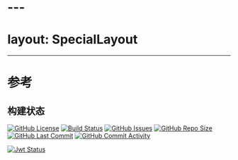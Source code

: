 # ---
# layout: SpecialLayout
---

# 参考

## 构建状态

[![GitHub License](https://img.shields.io/github/license/ToQuery/CleverWeb.svg)](https://github.com/ToQuery/CleverWeb)
[![Build Status](https://travis-ci.org/ToQuery/CleverWeb.svg?branch=master)](https://travis-ci.org/ToQuery/CleverWeb)
[![GitHub Issues](https://img.shields.io/github/issues/ToQuery/CleverWeb.svg)](https://github.com/ToQuery/CleverWeb/issues)
[![GitHub Repo Size](https://img.shields.io/github/repo-size/toquery/CleverWeb.svg)](https://github.com/ToQuery/CleverWeb)
[![GitHub Last Commit](https://img.shields.io/github/last-commit/ToQuery/CleverWeb.svg)](https://github.com/ToQuery/CleverWeb)
[![GitHub Commit Activity](https://img.shields.io/github/commit-activity/w/ToQuery/CleverWeb.svg)](https://github.com/ToQuery/CleverWeb)

[![Jwt Status](http://jwt.io/img/badge.svg)](https://github.com/ToQuery/CleverWeb)


